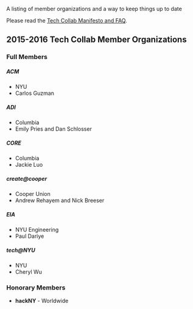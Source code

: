 A listing of member organizations and a way to keep things up to date

Please read the [Tech Collab Manifesto and FAQ](https://github.com/TechCollabNYC/manifesto).

## 2015-2016 Tech Collab Member Organizations

### Full Members

##### **ACM**
- NYU
- Carlos Guzman

##### **ADI**
- Columbia
- Emily Pries and Dan Schlosser

##### **CORE**
- Columbia
- Jackie Luo

##### **create@cooper**
- Cooper Union
- Andrew Rehayem and Nick Breeser

##### **EIA**
- NYU Engineering
- Paul Dariye

##### **tech@NYU**
- NYU
- Cheryl Wu

### Honorary Members

- **hackNY** - Worldwide
